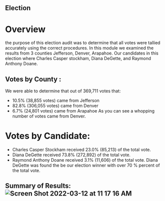 ## Election
# Overview
the purpose of this election audit was to determine that all votes were tallied accurately using the correct procedures. In this module we examined the results from 3 counties Jefferson, Denver, Arapahoe. Our candidates in this election where Charles Casper stockham, Diana DeGette, and Raymond Anthony Doane.
## Votes by County :
We were able to determine that out of 369,711 votes that:
* 10.5% (38,855 votes) came from Jefferson
* 82.8% (306,055 votes) came from Denver
* 6.7% (24,801 votes) came from Arapahoe
As you can see a whopping number of votes came from Denver.
# Votes by Candidate:
* Charles Casper Stockham received 23.0% (85,213) of the total vote.
* Diana DeGette received 73.8% (272,892) of the total vote.
* Raymond Anthony Doane received 3.1% (11,606) of the total vote.
Diana DeGette was found the be our election winner with over 70 % percent of the total vote.
## Summary of Results:![Screen Shot 2022-03-12 at 11 17 16 AM](https://user-images.githubusercontent.com/93875400/158025852-c06a032d-40b4-4d79-9cf4-c47ea4693202.png)
